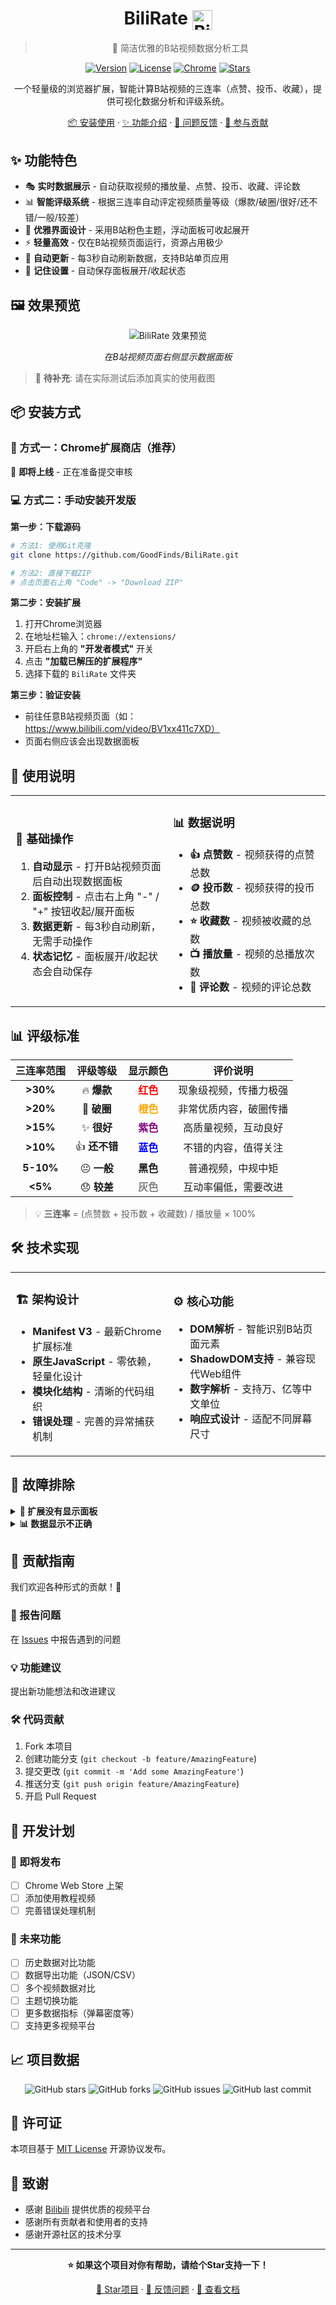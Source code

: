 <div align="center">

# BiliRate <img src="https://raw.githubusercontent.com/simple-icons/simple-icons/develop/icons/bilibili.svg" alt="Bilibili" width="32" height="32" style="vertical-align: middle;">

> 🎯 简洁优雅的B站视频数据分析工具

[![Version](https://img.shields.io/badge/version-1.0.0-blue.svg)](https://github.com/GoodFinds/BiliRate)
[![License](https://img.shields.io/badge/license-MIT-green.svg)](https://github.com/GoodFinds/BiliRate/blob/main/LICENSE)
[![Chrome](https://img.shields.io/badge/Chrome-88%2B-green.svg)](https://www.google.com/chrome/)
[![Stars](https://img.shields.io/github/stars/GoodFinds/BiliRate.svg)](https://github.com/GoodFinds/BiliRate)

一个轻量级的浏览器扩展，智能计算B站视频的三连率（点赞、投币、收藏），提供可视化数据分析和评级系统。

[📦 安装使用](#-安装方式) · [✨ 功能介绍](#-功能特色) · [🐛 问题反馈](https://github.com/GoodFinds/BiliRate/issues) · [🤝 参与贡献](#-贡献指南)

</div>

## ✨ 功能特色

- 🎭 **实时数据展示** - 自动获取视频的播放量、点赞、投币、收藏、评论数
- 📊 **智能评级系统** - 根据三连率自动评定视频质量等级（爆款/破圈/很好/还不错/一般/较差）
- 🎨 **优雅界面设计** - 采用B站粉色主题，浮动面板可收起展开
- ⚡ **轻量高效** - 仅在B站视频页面运行，资源占用极少
- 🔄 **自动更新** - 每3秒自动刷新数据，支持B站单页应用
- 💾 **记住设置** - 自动保存面板展开/收起状态

## 🖼️ 效果预览

<div align="center">
<img src="https://via.placeholder.com/600x300/fb7299/ffffff?text=BiliRate+效果截图" alt="BiliRate 效果预览" />

*在B站视频页面右侧显示数据面板*
</div>

> 📸 **待补充**: 请在实际测试后添加真实的使用截图

## 📦 安装方式

### 🎯 方式一：Chrome扩展商店（推荐）
🚧 **即将上线** - 正在准备提交审核

### 💻 方式二：手动安装开发版

**第一步：下载源码**
```bash
# 方法1: 使用Git克隆
git clone https://github.com/GoodFinds/BiliRate.git

# 方法2: 直接下载ZIP
# 点击页面右上角 "Code" -> "Download ZIP"
```

**第二步：安装扩展**
1. 打开Chrome浏览器
2. 在地址栏输入：`chrome://extensions/`
3. 开启右上角的 **"开发者模式"** 开关
4. 点击 **"加载已解压的扩展程序"**
5. 选择下载的 `BiliRate` 文件夹

**第三步：验证安装**
- 前往任意B站视频页面（如：https://www.bilibili.com/video/BV1xx411c7XD）
- 页面右侧应该会出现数据面板

## 🎯 使用说明

<table>
<tr>
<td width="50%">

### 📝 基础操作
1. **自动显示** - 打开B站视频页面后自动出现数据面板
2. **面板控制** - 点击右上角 "-" / "+" 按钮收起/展开面板  
3. **数据更新** - 每3秒自动刷新，无需手动操作
4. **状态记忆** - 面板展开/收起状态会自动保存

</td>
<td width="50%">

### 📊 数据说明
- **👍 点赞数** - 视频获得的点赞总数
- **🪙 投币数** - 视频获得的投币总数  
- **⭐ 收藏数** - 视频被收藏的总数
- **📺 播放量** - 视频的总播放次数
- **💬 评论数** - 视频的评论总数

</td>
</tr>
</table>

## 📊 评级标准

<div align="center">

| 三连率范围 | 评级等级 | 显示颜色 | 评价说明 |
|:--------:|:-------:|:-------:|:-------:|
| **>30%** | 🔥 **爆款** | <span style="color:red">**红色**</span> | 现象级视频，传播力极强 |
| **>20%** | 🚀 **破圈** | <span style="color:orange">**橙色**</span> | 非常优质内容，破圈传播 |  
| **>15%** | ✨ **很好** | <span style="color:purple">**紫色**</span> | 高质量视频，互动良好 |
| **>10%** | 👍 **还不错** | <span style="color:blue">**蓝色**</span> | 不错的内容，值得关注 |
| **5-10%** | 😐 **一般** | **黑色** | 普通视频，中规中矩 |
| **<5%** | 😞 **较差** | <span style="color:gray">**灰色**</span> | 互动率偏低，需要改进 |

</div>

> 💡 **三连率** = (点赞数 + 投币数 + 收藏数) / 播放量 × 100%

## 🛠️ 技术实现

<table>
<tr>
<td width="50%">

### 🏗️ 架构设计
- **Manifest V3** - 最新Chrome扩展标准
- **原生JavaScript** - 零依赖，轻量化设计
- **模块化结构** - 清晰的代码组织
- **错误处理** - 完善的异常捕获机制

</td>
<td width="50%">

### ⚙️ 核心功能
- **DOM解析** - 智能识别B站页面元素
- **ShadowDOM支持** - 兼容现代Web组件
- **数字解析** - 支持万、亿等中文单位
- **响应式设计** - 适配不同屏幕尺寸

</td>
</tr>
</table>

## 🔧 故障排除

<details>
<summary><strong>🚫 扩展没有显示面板</strong></summary>

- ✅ 确认扩展已启用且图标显示正常
- ✅ 检查是否在B站视频页面（非首页或其他页面）  
- ✅ 尝试刷新页面或重新加载扩展
- ✅ 查看浏览器控制台是否有错误信息

</details>

<details>
<summary><strong>📊 数据显示不正确</strong></summary>

- ⏳ 等待几秒钟，数据会自动更新
- 🔄 某些数据需要页面完全加载后才能获取
- 💬 评论数可能由于页面结构变化无法获取（显示"加载中"）
- 📝 如问题持续，请提交Issue反馈

</details>

## 🤝 贡献指南

我们欢迎各种形式的贡献！🎉

### 🐛 报告问题
在 [Issues](https://github.com/GoodFinds/BiliRate/issues) 中报告遇到的问题

### 💡 功能建议  
提出新功能想法和改进建议

### 🛠️ 代码贡献
1. Fork 本项目
2. 创建功能分支 (`git checkout -b feature/AmazingFeature`)
3. 提交更改 (`git commit -m 'Add some AmazingFeature'`)
4. 推送分支 (`git push origin feature/AmazingFeature`)
5. 开启 Pull Request

## 📝 开发计划

### 🚀 即将发布
- [ ] Chrome Web Store 上架
- [ ] 添加使用教程视频
- [ ] 完善错误处理机制

### 🔮 未来功能
- [ ] 历史数据对比功能
- [ ] 数据导出功能（JSON/CSV）
- [ ] 多个视频数据对比
- [ ] 主题切换功能
- [ ] 更多数据指标（弹幕密度等）
- [ ] 支持更多视频平台

## 📈 项目数据

<div align="center">

![GitHub stars](https://img.shields.io/github/stars/GoodFinds/BiliRate?style=social)
![GitHub forks](https://img.shields.io/github/forks/GoodFinds/BiliRate?style=social)
![GitHub issues](https://img.shields.io/github/issues/GoodFinds/BiliRate)
![GitHub last commit](https://img.shields.io/github/last-commit/GoodFinds/BiliRate)

</div>

## 📄 许可证

本项目基于 [MIT License](LICENSE) 开源协议发布。

## 🙏 致谢

- 感谢 [Bilibili](https://www.bilibili.com) 提供优质的视频平台
- 感谢所有贡献者和使用者的支持
- 感谢开源社区的技术分享

---

<div align="center">

**⭐ 如果这个项目对你有帮助，请给个Star支持一下！**

[🌟 Star项目](https://github.com/GoodFinds/BiliRate) · [🐛 反馈问题](https://github.com/GoodFinds/BiliRate/issues) · [📖 查看文档](https://github.com/GoodFinds/BiliRate/blob/main/README.md)

</div>
